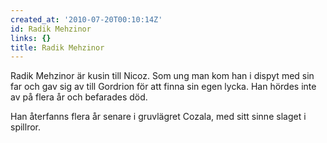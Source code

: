 ```yaml
---
created_at: '2010-07-20T00:10:14Z'
id: Radik Mehzinor
links: {}
title: Radik Mehzinor
---
```


Radik Mehzinor är kusin till Nicoz. Som ung man kom han i dispyt med sin far och gav sig av till
Gordrion för att finna sin egen lycka. Han hördes inte av på flera år och befarades död.

Han återfanns flera år senare i gruvlägret Cozala, med sitt sinne slaget i spillror.